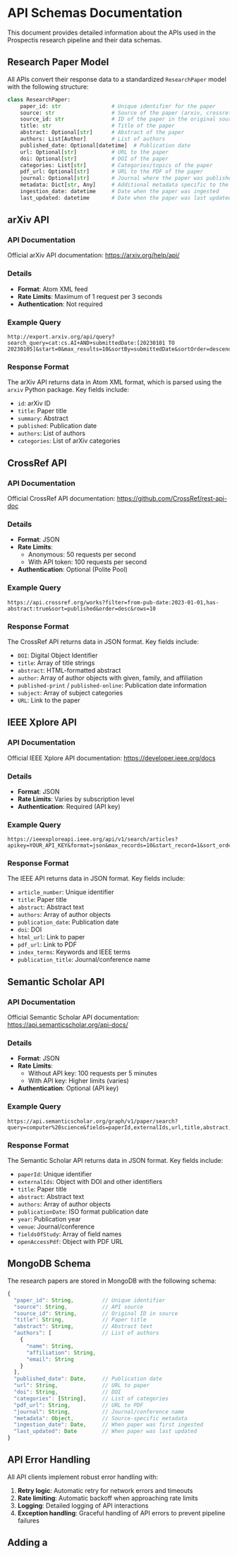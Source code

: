 # API Schemas Documentation

This document provides detailed information about the APIs used in the Prospectis research pipeline and their data schemas.

## Research Paper Model

All APIs convert their response data to a standardized `ResearchPaper` model with the following structure:

```python
class ResearchPaper:
    paper_id: str                # Unique identifier for the paper
    source: str                  # Source of the paper (arxiv, crossref, ieee, semantic_scholar)
    source_id: str               # ID of the paper in the original source
    title: str                   # Title of the paper
    abstract: Optional[str]      # Abstract of the paper
    authors: List[Author]        # List of authors
    published_date: Optional[datetime]  # Publication date
    url: Optional[str]           # URL to the paper
    doi: Optional[str]           # DOI of the paper
    categories: List[str]        # Categories/topics of the paper
    pdf_url: Optional[str]       # URL to the PDF of the paper
    journal: Optional[str]       # Journal where the paper was published
    metadata: Dict[str, Any]     # Additional metadata specific to the source
    ingestion_date: datetime     # Date when the paper was ingested
    last_updated: datetime       # Date when the paper was last updated
```

## arXiv API

### API Documentation

Official arXiv API documentation: https://arxiv.org/help/api/

### Details

- **Format**: Atom XML feed
- **Rate Limits**: Maximum of 1 request per 3 seconds
- **Authentication**: Not required

### Example Query

```
http://export.arxiv.org/api/query?search_query=cat:cs.AI+AND+submittedDate:[20230101 TO 20230105]&start=0&max_results=10&sortBy=submittedDate&sortOrder=descending
```

### Response Format

The arXiv API returns data in Atom XML format, which is parsed using the `arxiv` Python package. Key fields include:

- `id`: arXiv ID
- `title`: Paper title
- `summary`: Abstract
- `published`: Publication date
- `authors`: List of authors
- `categories`: List of arXiv categories

## CrossRef API

### API Documentation

Official CrossRef API documentation: https://github.com/CrossRef/rest-api-doc

### Details

- **Format**: JSON
- **Rate Limits**: 
  - Anonymous: 50 requests per second
  - With API token: 100 requests per second
- **Authentication**: Optional (Polite Pool)

### Example Query

```
https://api.crossref.org/works?filter=from-pub-date:2023-01-01,has-abstract:true&sort=published&order=desc&rows=10
```

### Response Format

The CrossRef API returns data in JSON format. Key fields include:

- `DOI`: Digital Object Identifier
- `title`: Array of title strings
- `abstract`: HTML-formatted abstract
- `author`: Array of author objects with given, family, and affiliation
- `published-print` / `published-online`: Publication date information
- `subject`: Array of subject categories
- `URL`: Link to the paper

## IEEE Xplore API

### API Documentation

Official IEEE Xplore API documentation: https://developer.ieee.org/docs

### Details

- **Format**: JSON
- **Rate Limits**: Varies by subscription level
- **Authentication**: Required (API key)

### Example Query

```
https://ieeexploreapi.ieee.org/api/v1/search/articles?apikey=YOUR_API_KEY&format=json&max_records=10&start_record=1&sort_order=desc&sort_field=publication_date&start_date=20230101&end_date=20230105
```

### Response Format

The IEEE API returns data in JSON format. Key fields include:

- `article_number`: Unique identifier
- `title`: Paper title
- `abstract`: Abstract text
- `authors`: Array of author objects
- `publication_date`: Publication date
- `doi`: DOI
- `html_url`: Link to paper
- `pdf_url`: Link to PDF
- `index_terms`: Keywords and IEEE terms
- `publication_title`: Journal/conference name

## Semantic Scholar API

### API Documentation

Official Semantic Scholar API documentation: https://api.semanticscholar.org/api-docs/

### Details

- **Format**: JSON
- **Rate Limits**: 
  - Without API key: 100 requests per 5 minutes
  - With API key: Higher limits (varies)
- **Authentication**: Optional (API key)

### Example Query

```
https://api.semanticscholar.org/graph/v1/paper/search?query=computer%20science&fields=paperId,externalIds,url,title,abstract,venue,year,publicationDate,authors,fieldsOfStudy&limit=10
```

### Response Format

The Semantic Scholar API returns data in JSON format. Key fields include:

- `paperId`: Unique identifier
- `externalIds`: Object with DOI and other identifiers
- `title`: Paper title
- `abstract`: Abstract text
- `authors`: Array of author objects
- `publicationDate`: ISO format publication date
- `year`: Publication year
- `venue`: Journal/conference
- `fieldsOfStudy`: Array of field names
- `openAccessPdf`: Object with PDF URL

## MongoDB Schema

The research papers are stored in MongoDB with the following schema:

```javascript
{
  "paper_id": String,         // Unique identifier
  "source": String,           // API source
  "source_id": String,        // Original ID in source
  "title": String,            // Paper title
  "abstract": String,         // Abstract text
  "authors": [                // List of authors
    {
      "name": String,
      "affiliation": String,
      "email": String
    }
  ],
  "published_date": Date,     // Publication date
  "url": String,              // URL to paper
  "doi": String,              // DOI
  "categories": [String],     // List of categories
  "pdf_url": String,          // URL to PDF
  "journal": String,          // Journal/conference name
  "metadata": Object,         // Source-specific metadata
  "ingestion_date": Date,     // When paper was first ingested
  "last_updated": Date        // When paper was last updated
}
```

## API Error Handling

All API clients implement robust error handling with:

1. **Retry logic**: Automatic retry for network errors and timeouts
2. **Rate limiting**: Automatic backoff when approaching rate limits
3. **Logging**: Detailed logging of API interactions
4. **Exception handling**: Graceful handling of API errors to prevent pipeline failures

## Adding a